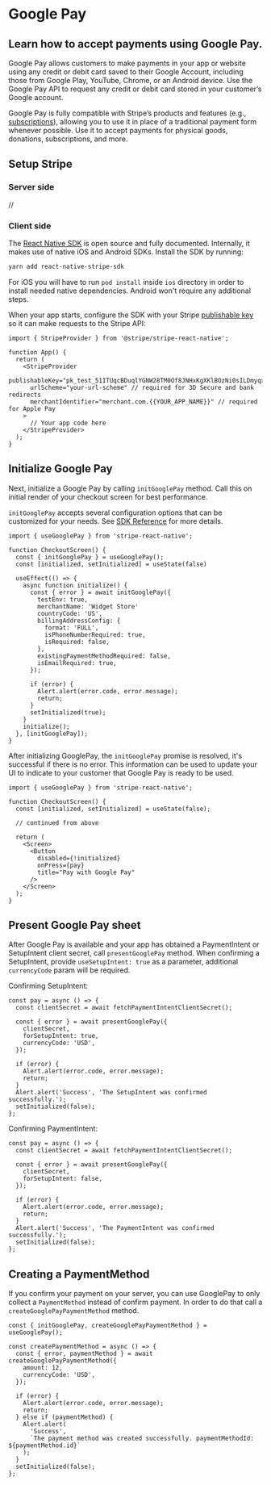 # Google Pay

## Learn how to accept payments using Google Pay.

Google Pay allows customers to make payments in your app or website using any credit or debit card saved to their Google Account, including those from Google Play, YouTube, Chrome, or an Android device. Use the Google Pay API to request any credit or debit card stored in your customer’s Google account.

Google Pay is fully compatible with Stripe’s products and features (e.g., [subscriptions](https://stripe.com/docs/billing)), allowing you to use it in place of a traditional payment form whenever possible. Use it to accept payments for physical goods, donations, subscriptions, and more.

## Setup Stripe

### Server side

//

### Client side

The [React Native SDK](https://github.com/stripe/stripe-react-native) is open source and fully documented. Internally, it makes use of native iOS and Android SDKs.
Install the SDK by running:

```sh
yarn add react-native-stripe-sdk
```

For iOS you will have to run `pod install` inside `ios` directory in order to install needed native dependencies. Android won't require any additional steps.

When your app starts, configure the SDK with your Stripe [publishable key](https://stripe.com/dashboard.stripe.com/account/apikeys) so it can make requests to the Stripe API:

```tsx
import { StripeProvider } from '@stripe/stripe-react-native';

function App() {
  return (
    <StripeProvider
      publishableKey="pk_test_51ITUqcBDuqlYGNW28TM0Of8JNHxKgXKlBOzNi0sILDmyqxsCd6ACZmb2cjstrcrfnhXJR47w9D8Tezqbdqm24HRQ00lqUzh0eg"
      urlScheme="your-url-scheme" // required for 3D Secure and bank redirects
      merchantIdentifier="merchant.com.{{YOUR_APP_NAME}}" // required for Apple Pay
    >
      // Your app code here
    </StripeProvider>
  );
}
```

## Initialize Google Pay

Next, initialize a Google Pay by calling `initGooglePay` method. Call this on initial render of your checkout screen for best performance.

`initGooglePay` accepts several configuration options that can be customized for your needs.
See [SDK Reference](https://stripe.dev/stripe-react-native/api-reference/index.html) for more details.

```tsx
import { useGooglePay } from 'stripe-react-native';

function CheckoutScreen() {
  const { initGooglePay } = useGooglePay();
  const [initialized, setInitialized] = useState(false)

  useEffect(() => {
    async function initialize() {
      const { error } = await initGooglePay({
        testEnv: true,
        merchantName: 'Widget Store'
        countryCode: 'US',
        billingAddressConfig: {
          format: 'FULL',
          isPhoneNumberRequired: true,
          isRequired: false,
        },
        existingPaymentMethodRequired: false,
        isEmailRequired: true,
      });

      if (error) {
        Alert.alert(error.code, error.message);
        return;
      }
      setInitialized(true);
    }
    initialize();
  }, [initGooglePay]);
}
```

After initializing GooglePay, the `initGooglePay` promise is resolved, it's successful if there is no error. This information can be used to update your UI to indicate to your customer that Google Pay is ready to be used.

```tsx
import { useGooglePay } from 'stripe-react-native';

function CheckoutScreen() {
  const [initialized, setInitialized] = useState(false);

  // continued from above

  return (
    <Screen>
      <Button
        disabled={!initialized}
        onPress={pay}
        title="Pay with Google Pay"
      />
    </Screen>
  );
}
```

## Present Google Pay sheet

After Google Pay is available and your app has obtained a PaymentIntent or SetupIntent client secret, call `presentGooglePay` method. When confirming a SetupIntent, provide `useSetupIntent: true` as a parameter, additional `currencyCode` param will be required.

Confirming SetupIntent:

```tsx
const pay = async () => {
  const clientSecret = await fetchPaymentIntentClientSecret();

  const { error } = await presentGooglePay({
    clientSecret,
    forSetupIntent: true,
    currencyCode: 'USD',
  });

  if (error) {
    Alert.alert(error.code, error.message);
    return;
  }
  Alert.alert('Success', 'The SetupIntent was confirmed successfully.');
  setInitialized(false);
};
```

Confirming PaymentIntent:

```tsx
const pay = async () => {
  const clientSecret = await fetchPaymentIntentClientSecret();

  const { error } = await presentGooglePay({
    clientSecret,
    forSetupIntent: false,
  });

  if (error) {
    Alert.alert(error.code, error.message);
    return;
  }
  Alert.alert('Success', 'The PaymentIntent was confirmed successfully.');
  setInitialized(false);
};
```

## Creating a PaymentMethod

If you confirm your payment on your server, you can use GooglePay to only collect a `PaymentMethod` instead of confirm payment.
In order to do that call a `createGooglePayPaymentMethod` method.

```tsx
const { initGooglePay, createGooglePayPaymentMethod } = useGooglePay();

const createPaymentMethod = async () => {
  const { error, paymentMethod } = await createGooglePayPaymentMethod({
    amount: 12,
    currencyCode: 'USD',
  });

  if (error) {
    Alert.alert(error.code, error.message);
    return;
  } else if (paymentMethod) {
    Alert.alert(
      'Success',
      `The payment method was created successfully. paymentMethodId: ${paymentMethod.id}`
    );
  }
  setInitialized(false);
};
```
